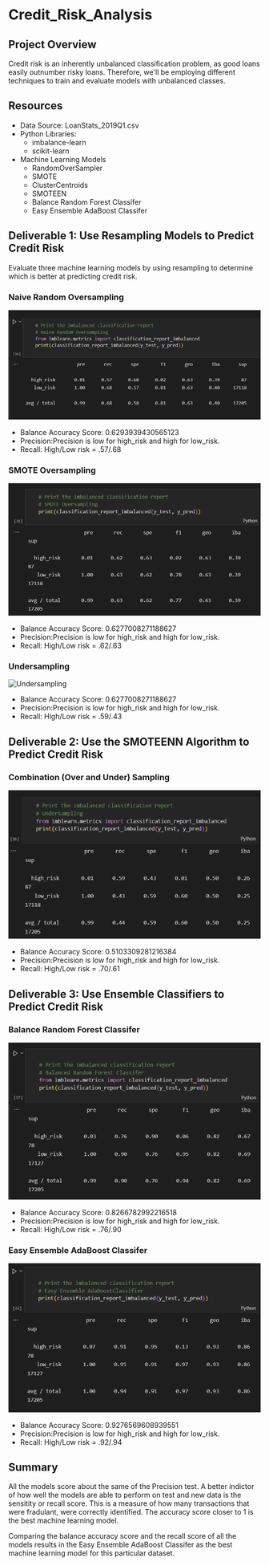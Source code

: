 # Credit_Risk_Analysis

## Project Overview
Credit risk is an inherently unbalanced classification problem, as good loans easily outnumber risky loans. Therefore, we'll be employing different techniques to train and evaluate models with unbalanced classes. 


## Resources
- Data Source: LoanStats_2019Q1.csv
- Python Libraries: 
    - imbalance-learn
    - scikit-learn
- Machine Learning Models
    - RandomOverSampler
    - SMOTE
    - ClusterCentroids
    - SMOTEEN
    - Balance Random Forest Classifer
    - Easy Ensemble AdaBoost Classifer
  

## Deliverable 1: Use Resampling Models to Predict Credit Risk

Evaluate three machine learning models by using resampling to determine which is better at predicting credit risk.

### Naive Random Oversampling

![Naive Random Oversampling](https://github.com/CorinneBean/Credit_Risk_Analysis/blob/305299b1dd4e9632a4638f2127f78e64a8b6ee16/Images/Naive%20Random%20Oversampling.png)

- Balance Accuracy Score: 0.6293939430565123
- Precision:Precision is low for high_risk and high for low_risk.
- Recall: High/Low risk = .57/.68 

### SMOTE Oversampling

![SMOTE Oversampling](https://github.com/CorinneBean/Credit_Risk_Analysis/blob/305299b1dd4e9632a4638f2127f78e64a8b6ee16/Images/SMOTE%20Oversampling.png)

- Balance Accuracy Score: 0.6277008271188627
- Precision:Precision is low for high_risk and high for low_risk.
- Recall: High/Low risk = .62/.63 

### Undersampling

![Undersampling]()

- Balance Accuracy Score: 0.6277008271188627
- Precision:Precision is low for high_risk and high for low_risk.
- Recall: High/Low risk = .59/.43

## Deliverable 2: Use the SMOTEENN Algorithm to Predict Credit Risk

### Combination (Over and Under) Sampling

![Over and Under Sampling](https://github.com/CorinneBean/Credit_Risk_Analysis/blob/305299b1dd4e9632a4638f2127f78e64a8b6ee16/Images/Over%20and%20Under%20Sampling.png)

- Balance Accuracy Score: 0.5103309281216384
- Precision:Precision is low for high_risk and high for low_risk.
- Recall: High/Low risk = .70/.61


## Deliverable 3: Use Ensemble Classifiers to Predict Credit Risk

### Balance Random Forest Classifer

![Random Forest](https://github.com/CorinneBean/Credit_Risk_Analysis/blob/305299b1dd4e9632a4638f2127f78e64a8b6ee16/Images/Random%20Forest.png)

- Balance Accuracy Score: 0.8266782992216518
- Precision:Precision is low for high_risk and high for low_risk.
- Recall: High/Low risk = .76/.90

### Easy Ensemble AdaBoost Classifer

![Ensemble AdaBoost](https://github.com/CorinneBean/Credit_Risk_Analysis/blob/305299b1dd4e9632a4638f2127f78e64a8b6ee16/Images/Ensemble%20AdaBoost.png)

- Balance Accuracy Score: 0.9276569608939551
- Precision:Precision is low for high_risk and high for low_risk.
- Recall: High/Low risk = .92/.94


## Summary

All the models score about the same of the Precision test. A better indictor of how well the models are able to perform on test and new data is the sensitity or recall score. This is a measure of how many transactions that were fradulant, were correctly identified. The accuracy score closer to 1 is the best machine learning model. 

Comparing the balance accuracy score and the recall score of all the models results in the Easy Ensemble AdaBoost Classifer as the best machine learning model for this particular dataset. 





 
